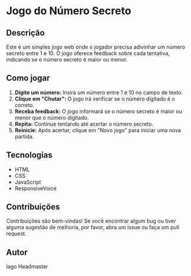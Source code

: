 # Jogo do Número Secreto

## Descrição
Este é um simples jogo web onde o jogador precisa adivinhar um número secreto entre 1 e 10. O jogo oferece feedback sobre cada tentativa, indicando se o número secreto é maior ou menor.

## Como jogar
1. **Digite um número:** Insira um número entre 1 e 10 no campo de texto.
2. **Clique em "Chutar":** O jogo irá verificar se o número digitado é o correto.
3. **Receba feedback:** O jogo informará se o número secreto é maior ou menor que o número digitado.
4. **Repita:** Continue tentando até acertar o número secreto.
5. **Reinicie:** Após acertar, clique em "Novo jogo" para iniciar uma nova partida.

## Tecnologias
* HTML
* CSS
* JavaScript
* ResponsiveVoice

## Contribuições
Contribuições são bem-vindas! Se você encontrar algum bug ou tiver alguma sugestão de melhoria, por favor, abra um issue ou faça um pull request.

## Autor
Iago Headmaster
